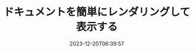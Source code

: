 ---
############################# Static ##########################
layout: "family"
date: 2023-12-20T06:39:57
draft: false

product: "Viewer"
product_tag: "viewer"

############################# Head ############################
head_title: "ドキュメント API のレンダリングと表示 |オンプレミスAPIとオンラインサービス"
head_description: "Word、PDF、Excel、Powerpoint、または画像ファイルを簡単かつ無料でレンダリングして表示します"

############################# Header ##########################
title: "ドキュメントを簡単にレンダリングして表示する"
description: |
  さまざまなファイルを PDF、HTML、画像にレンダリングするための強力なビューア API。

  ファイル、ストリーム、URL、FTP サーバー、Amazon S3、Azure Blob Storage など、さまざまなソースからドキュメントを読み込みます。

  レスポンシブな HTML ページを生成し、出力 PDF ファイルを保護し、必要に応じてページの並べ替え、ページの回転、メモやコメントのレンダリングを行います。

############################# Platforms ############################
supported_platforms:
  enable: true  
  head_title: "プラットフォームを選択してください"
  title: "サポートされているプラ​​ットフォーム"
  description: "GroupDocs.Viewer ライブラリは、次のオペレーティング システムとフレームワークをサポートしています。"
  details_link_title: "もっと詳しく知る"
  items:
    # supported_platforms loop
    - title: ".NET"
      description: "GroupDocs.Viewer for .NET"
      color: "blue"
      tag: "net"
      link: "/viewer/net/"
      features_link: "https://docs.groupdocs.com/viewer/net/system-requirements/"
      features:
        # features loop
        - content: ".NET Framework 4.6.2+  <br>  .NET Core 3.1  <br>  .NET 6+"
          rows: "3"
        # features loop
        - content: "Windows, Linux"
          rows: "1"
        # features loop
        - content: "180 以上のファイル形式"
          rows: "1"
        # features loop
        - content: "ASP.NET Core の UI パッケージ"
          rows: "1"
        # features loop
        - content: "ASP.NET WebForms Demo  <br>  ASP.NET MVC Demo  <br>  ASP.NET Core Demo"
          rows: "3"
    
    # supported_platforms loop
    - title: "Java"
      description: "GroupDocs.Viewer for Java"
      color: "red"
      tag: "java"
      link: "/viewer/java/"
      features_link: "https://docs.groupdocs.com/viewer/java/system-requirements/"
      features:
        # features loop
        - content: "J2SE 8.0 (1.8)+"
          rows: "3"
        # features loop
        - content:  "Windows, Linux, macOS"
          rows: "1"       
        # features loop
        - content: "180 以上のファイル形式"
          rows: "1"
        # features loop
        - content:  "Spring および Dropwizard の UI パッケージ"
          rows: "1"
        # features loop
        - content:  "Spring Demo  <br>  Dropwizard demo"
          rows: "3"

    # supported_platforms loop
    - title: "Node.js"
      description: "GroupDocs.Viewer for Node.js"
      color: "green"
      tag: "nodejs-java"
      link: "/viewer/nodejs-java/"
      features_link: "https://docs.groupdocs.com/viewer/nodejs-java/system-requirements/"
      features:
        # features loop
        - content: "Node.js 16+  <br>  and J2SE 8.0 (1.8)+"
          rows: "3"
        # features loop
        - content:  "Windows, Linux, macOS"
          rows: "1"
        # features loop
        - content:  "180 以上のファイル形式"
          rows: "1"
        # features loop
        - content:  "UI パッケージ - 近日公開予定"
          rows: "1" 
        # features loop
        - content:  "デモ - 近日公開予定"
          rows: "3" 

    # supported_platforms loop
    - title: "Python"
      description: "GroupDocs.Viewer for Python"
      color: "yellow"
      tag: "python-net"
      link: "/viewer/python-net/"
      features_link: "https://docs.groupdocs.com/viewer/python-net/system-requirements/"
      features:
        # features loop
        - content: "Python 3.9+  <br>  and .Net 6+"
          rows: "3"
        # features loop
        - content:  "Windows, Linux, macOS"
          rows: "1"
        # features loop
        - content:  "180 以上のファイル形式"
          rows: "1"
        # features loop
        - content:  "UI パッケージ - 近日公開予定"
          rows: "1" 
        # features loop
        - content:  "デモ - 近日公開予定"
          rows: "3" 

############################# Features ############################

features:
  enable: true
  title: "GroupDocs.Viewer の機能セット"
  description: "アプリケーションでさまざまなタイプのファイルを HTML、PDF、PNG、JPEG としてレンダリングし、サードパーティ ソフトウェアを使用せずに表示するための API。"

  items:
    # feature loop
    - icon: "view"
      title: "ドキュメントと画像を表示する"
      content: "ドキュメントを HTML、PDF、PNG、JPEG ファイルとしてレンダリングして表示します。"

    # feature loop
    - icon: "password"
      title: "保護された文書を開く"
      content: "暗号化されたドキュメントを開くためのパスワードを指定します。"

    # feature loop
    - icon: "load"
      title: "どこからでもファイルをロード"
      content: "さまざまなファイル、URL、FTP サーバー、Amazon S3 などからドキュメントを読み込みます。"
    
    # feature loop
    - icon: "pages"
      title: "すべてまたは特定のページをレンダリングする"
      content: "レンダリングするページ番号の範囲を指定します。"


############################# Code samples ############################
code_samples:
  enable: true
  title: "GroupDocs.Viewer コード サンプル"
  description: "C#、Java、TypeScript での典型的な GroupDocs.Viewer 操作のいくつかの使用例"
  items:
    # code sample loop
    - title: "DOCX ファイルを PDF にレンダリングする方法"
      content: |
       Microsoft Word やその他のソフトウェアをインストールしなくても、DOCX ドキュメントを PDF にレンダリングできます。 Web アプリケーションでもデスクトップ アプリケーションでも、.NET アプリケーション内で DOCX ファイルを簡単にロードして表示できます。以下は、DOCX ファイルを PDF にレンダリングする方法の例です。
      samples:
        - language: "C#"
          color: "blue"
          content: |
            ```csharp {style=abap}   
            // レンダリングするDOCXファイルをロードします
            using (Viewer viewer = new Viewer("sample.docx"))
            {
              // DOCX を PDF ファイルにレンダリングする
              PdfViewOptions viewOptions = new PdfViewOptions();
              viewer.View(viewOptions);
            }
            ```
        - language: "Java"
          color: "red"
          content: |
            ```java {style=abap}   
            import com.groupdocs.viewer.Viewer;
            import com.groupdocs.viewer.options.PdfViewOptions;
            // ...
            // レンダリングするDOCXファイルをロードします
            try (Viewer viewer = new Viewer("sample.docx")) {
                // DOCX を PDF ファイルにレンダリングする
                PdfViewOptions viewOptions = new PdfViewOptions();
                viewer.view(viewOptions);
            }
            ```
        - language: "TypeScript"
          color: "green"
          content: |
            ```javascript {style=abap}  
            // レンダリングするDOCXファイルをロードします
            const viewer = new groupdocs.viewer.Viewer("sample.docx")
            
            // DOCX を PDF ファイルにレンダリングする
            const viewOptions = groupdocs.viewer.PdfViewOptions(output.pdf)
            viewer.view(viewOptions)
            ```

        - language: "Python"
          color: "yellow"
          content: |
            ```python {style=abap} 
            import groupdocs.viewer as gv
            import groupdocs.viewer.options as gvo   
            // レンダリングするDOCXファイルをロードします
            with gv.Viewer("sample.docx") as viewer:
            
                // DOCX を PDF ファイルにレンダリングする
                viewOptions = gvo.PdfViewOptions("output.pdf")
                viewer.view(viewOptions)
            ```

############################# Formats ############################
formats:
  enable: true
  title:  "180 以上のファイル形式をサポート"
  description: "GroupDocs.Viewer は、最も一般的な [ファイル形式](https://docs.groupdocs.com/viewer/net/supported-document-formats/) での操作をサポートしています。"


############################# Metrics ############################

metrics:
  enable: true
  title: "詳細な指標と統計的洞察"
  description: "当社の主要な数値を詳細に分析し、当社の業績、影響、成長に関する包括的な指標と統計的洞察を提供します。"

  items:
    # metrics loop
    - number: "180+"
      title: "サポートされている形式"
      content: "ドキュメント、画像、CAD 図面などの 180 を超えるファイル形式を手間なく簡単に表示できます。当社の包括的な表示ソリューションを使用すると、互換性の壁を打ち破り、さまざまなファイルに簡単にアクセスできます。"
    # metrics loop
    - number: "1.0M"
      title: "NuGetのダウンロード"
      content: "当社の NuGet パッケージ ソリューションは、開発者コミュニティで信頼され広く採用されているリソースとなり、無数のプロジェクトにシームレスな統合と貴重な機能を提供します。"

    # metrics loop
    - number: "10+"
      title: "図書館"
      content: "当社の製品には 10 以上のライブラリが含まれており、パフォーマンスを最適化するための高度な機能を提供します。これらのライブラリは、比類のない機能でさまざまな開発ニーズを満たすように設計されています。"
    
    # metrics loop
    - number: "100+"
      title: "幸せな顧客"
      content: "世界中の最も象徴的なブランドにサービスを提供しています。何人もが GroupDocs.Viewer を愛用する理由を発見してください。シームレスなナビゲーション、便利なコラボレーション、比類のない使いやすさを体験してください。今すぐ参加してください！"


############################# Customers ############################
# logo size X1 => 170:70  X2 => 340 : 140

customers:
  enable: true
  title: "幸せなお客様"
  description: "GroupDocs ライブラリは、世界中の世界的に有名な有名ブランドで採用されています。"

  items:
    # customers loop
    - title: "BenQ Corporation"
      logo: "benq"
    # customers loop
    - title: "Nasdaq Stock Market"
      logo: "nasdaq"
    # customers loop
    - title: "AT&T Inc."
      logo: "att"
    # customers loop
    - title: "AstraZeneca"
      logo: "astrazeneca"
    # customers loop
    - title: "Central Bank of Argentina"
      logo: "argentinacentralbank"
    # customers loop
    - title: "Roche Holding AG"
      logo: "roche"
    # customers loop
    - title: "Capita"
      logo: "capita"
    # customers loop
    - title: "Axa S.A."
      logo: "axa"
    # customers loop
    - title: "Instructure Inc."
      logo: "instructure"
     # customers loop
    - title: "Wipro"
      logo: "wipro"



############################# Actions ############################

actions:
  enable: true
  title: "始める準備はできていますか?"
  description: "GroupDocs.Viewer の機能を無料で試すか、ライセンスをリクエストしてください"

  items:
    #  loop
    - title: ".NET"
      link: "/viewer/net/"
      color: "blue"
        #  loop
    - title: "Java"
      link: "/viewer/java/"
      color: "red"
        #  loop
    - title: "Node.js"
      link: "/viewer/nodejs-java/"
      color: "green"
        #  loop
    - title: "Python"
      link: "/viewer/python-net/"
      color: "yellow"

############################# Faq ############################

faq:
  enable: true
  title: "よくある質問と懸念事項"
  description: "FAQセクションで一般的な質問に対する回答を見つけて、質問や懸念事項にすぐに対処してください。"

  items:
    #  loop
    - question: "購入前に GroupDocs 製品を評価できますか?"
      answer: |
        はい！すべての GroupDocs 製品には、リスクのない評価版が用意されています。開発者には、お客様のニーズを 100% 満たすことを確認するために、購入前に API をダウンロードして試してみることを強くお勧めします。
    #  loop
    - question: "GroupDocs は製品のデモンストレーションを行いますか?"
      answer: |
        いいえ、私たちは API と、可能な限り最も機能的で安定した製品を作ることに重点を置いています。製品をご自身でテストできるように、[一時ライセンス](https://purchase.groupdocs.com/temporary-license/) の形式で完全な機能の無料トライアルを提供しています。
    #  loop
    - question: "製品はどこでダウンロードできますか?"
      answer: |
        すべての製品は、[Web サイト](https://releases.groupdocs.com) からダウンロードできます。ソフトウェアの物理コピーを郵送することはありません。    
    #  loop
    - question: "GroupDocs 開発者ライセンスはユーザーごとですか、それとも指定ユーザーごとですか?"
      answer: |
        GroupDocs Developer ライセンスは、指定ユーザーごとではなく、ユーザーごとに付与されます。私たちは、コーディング チームのメンバーは時間の経過とともに変わる可能性があり、そのたびにライセンスを更新する必要があるのは現実的ではないことを理解しています。
    #  loop
    - question: "アクティブな開発者のみにライセンスが必要ですか?たとえば、2 人の開発者からなるチームがシフト A で作業し、2 人の開発者からなる 2 番目のチームがシフト B で作業しているとします。この状況では、2 つまたは 4 つのライセンスが必要でしょうか?"
      answer: |
        プロジェクトに取り組むすべての開発者はライセンスを取得する必要があります。この状況では、GroupDocs はチームに 4 人のメンバーがいると見なします (たとえメンバーが異なる時間に働いていたとしても)。

############################# Cloud ############################

cloud_links:
  enable: true
  title: "GroupDocs.Viewer ローコード API"
  description: "クラウドベースの REST API を使用して、あらゆるタイプのアプリケーションでドキュメントや画像の表示を高速化します。"

  items:
    #  loop
    - icon: "groupdocs_viewer-for-curl"
      title: "GroupDocs.Viewer Cloud for cURL"
      link: "https://products.groupdocs.cloud/viewer/curl"
      content: "cURL RESTful ドキュメント ビューア API を使用して、Microsoft Office、PDF、およびその他のさまざまな標準ファイル形式をアプリケーションで効率的にレンダリングして表示します。"

    #  loop
    - icon: "groupdocs_viewer-for-net"
      title: "GroupDocs.Viewer Cloud for .NET"
      link: "https://products.groupdocs.cloud/viewer/net"
      content: "Cloud SDK for .NET を使用して、.NET アプリケーションのドキュメント表示機能を強化します。 HTML、PDF、または画像形式でドキュメントをシームレスに表示します。"
    #  loop
    - icon: "groupdocs_viewer-for-java"
      title: "GroupDocs.Viewer Cloud for Java"
      link: "https://products.groupdocs.cloud/viewer/java"
      content: "Java 専用の Document Viewer SDK を使用して、高度なドキュメント レンダリング機能を Java アプリケーションに統合します。"

############################# Apps ############################

app_links:
  enable: true
  title: "GroupDocs.Viewer NoCode アプリ"
  description: "180 以上の一般的なファイル形式をブラウザで表示できるオンライン アプリケーション"

  items:
    #  loop
    - icon: "groupdocs_viewer-app"
      title: "GroupDocs.Viewer Total"
      link: "https://products.groupdocs.app/viewer/total"
      content: "無料のオンライン アプリケーションを探索して、お好みの Web ブラウザから 180 以上のファイル形式を直接表示してください。"

    #  loop
    - icon: "groupdocs_words-app"
      title:  "GroupDocs.Viewer DOCX"
      link: "https://products.groupdocs.app/viewer/docx"
      content: "さまざまなデバイスで Microsoft Word ファイルを簡単に表示できる Web ベースのツール。"

    #  loop
    - icon: "groupdocs_pdf-app"
      title:  "GroupDocs.Viewer PDF"
      link: "https://products.groupdocs.app/viewer/pdf"
      content: "無料の PDF ビューアを使用して、オンラインで PDF ファイルを開いて表示します。"
    

---